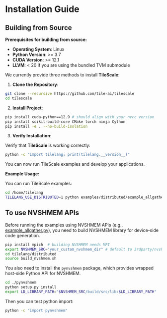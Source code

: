 # Installation Guide

## Building from Source

**Prerequisites for building from source:**

- **Operating System**: Linux
- **Python Version**: >= 3.7
- **CUDA Version**: >= 12.1
- **LLVM**: < 20 if you are using the bundled TVM submodule

We currently provide three methods to install **TileScale**:

1. **Clone the Repository**:

```bash
git clone --recursive https://github.com/tile-ai/tilescale
cd tilescale
```

2. **Install Project**:

```bash
pip install cuda-python==12.9 # should align with your nvcc version
pip install scikit-build-core CMake torch ninja Cython
pip install -e . --no-build-isolation
```

3. **Verify Installation**:

Verify that **TileScale** is working correctly:

```bash
python -c "import tilelang; print(tilelang.__version__)"
```

You can now run TileScale examples and develop your applications. 

**Example Usage:**

You can run TileScale examples:

```bash
cd /home/tilelang
TILELANG_USE_DISTRIBUTED=1 python examples/distributed/example_allgather_gemm_overlapped.py
```


## To use NVSHMEM APIs

Before running the examples using NVSHMEM APIs (e.g., [example_allgather.py](../../examples/distributed/example_allgather.py)), you need to build NVSHMEM library for device-side code generation.

```bash 
pip install mpich  # building NVSHMEM needs MPI
export NVSHMEM_SRC="your_custom_nvshmem_dir" # default to 3rdparty/nvshmem_src
cd tilelang/distributed
source build_nvshmem.sh
```
You also need to install the `pynvshmem` package, which provides wrapped host-side Python API for NVSHMEM.

```bash
cd ./pynvshmem
python setup.py install
export LD_LIBRARY_PATH="$NVSHMEM_SRC/build/src/lib:$LD_LIBRARY_PATH"
```

Then you can test python import:
```bash
python -c "import pynvshmem"
```
